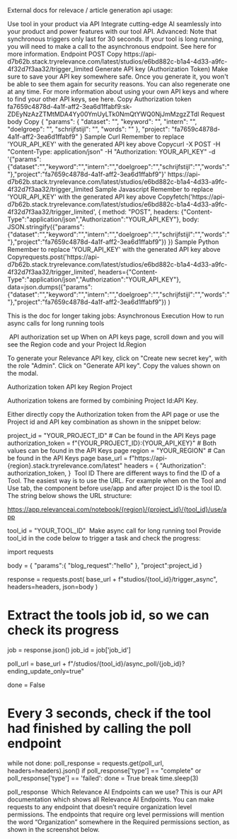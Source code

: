 External docs for relevace / article generation api usage: 


<short-docs>
Use tool in your product via API
Integrate cutting-edge AI seamlessly into your product and power features with our tool API.
Advanced: Note that synchronous triggers only last for 30 seconds. If your tool is long running, you will need to make a call to the asynchronous endpoint. See here for more information.
Endpoint
POST
Copy
https://api-d7b62b.stack.tryrelevance.com/latest/studios/e6bd882c-b1a4-4d33-a9fc-4f32d7f3aa32/trigger_limited
Generate API key (Authorization Token)
Make sure to save your API key somewhere safe. Once you generate it, you won't be able to see them again for security reasons.
You can also regenerate one at any time.
For more information about using your own API keys and where to find your other API keys, see here.
Copy
Authorization token
fa7659c4878d-4a1f-aff2-3ea6d1ffabf9:sk-ZDEyNzAzZTMtMDA4Yy00YmUyLTk0NmQtYWQ0NjJmMzgzZTdl
Request body
Copy
{
"params": 
{
"dataset": 
"",
"keyword": 
"",
"intern": 
"",
"doelgroep": 
"",
"schrijfstijl": 
"",
"words": 
""
},
"project": 
"fa7659c4878d-4a1f-aff2-3ea6d1ffabf9"
}
Sample Curl
Remember to replace 'YOUR_API_KEY' with the generated API key above
Copycurl -X POST -H "Content-Type: application/json"  -H "Authorization:  YOUR_API_KEY" -d '{"params":{"dataset":"","keyword":"","intern":"","doelgroep":"","schrijfstijl":"","words":""},"project":"fa7659c4878d-4a1f-aff2-3ea6d1ffabf9"}' https://api-d7b62b.stack.tryrelevance.com/latest/studios/e6bd882c-b1a4-4d33-a9fc-4f32d7f3aa32/trigger_limited
Sample Javascript
Remember to replace 'YOUR_API_KEY' with the generated API key above
Copyfetch('https://api-d7b62b.stack.tryrelevance.com/latest/studios/e6bd882c-b1a4-4d33-a9fc-4f32d7f3aa32/trigger_limited', {
  method: "POST",
  headers: {"Content-Type":"application/json","Authorization":"YOUR_API_KEY"},
  body: JSON.stringify({"params":{"dataset":"","keyword":"","intern":"","doelgroep":"","schrijfstijl":"","words":""},"project":"fa7659c4878d-4a1f-aff2-3ea6d1ffabf9"})
})
Sample Python
Remember to replace 'YOUR_API_KEY' with the generated API key above
Copyrequests.post('https://api-d7b62b.stack.tryrelevance.com/latest/studios/e6bd882c-b1a4-4d33-a9fc-4f32d7f3aa32/trigger_limited', 
  headers={"Content-Type":"application/json","Authorization":"YOUR_API_KEY"},
  data=json.dumps({"params":{"dataset":"","keyword":"","intern":"","doelgroep":"","schrijfstijl":"","words":""},"project":"fa7659c4878d-4a1f-aff2-3ea6d1ffabf9"})
)


</short-docs>


This is the doc for longer taking jobs:
<long-docs>
Asynchronous Execution
How to run async calls for long running tools

​
API authorization set up
When on API keys page, scroll down and you will see the Region code and your Project Id.Region

To generate your Relevance API key, click on "Create new secret key", with the role "Admin". Click on "Generate API key". Copy the values shown on the modal.

Authorization token
API key
Region
Project


Authorization tokens are formed by combining Project Id:API Key.

Either directly copy the Authorization token from the API page or use the Project id and API key combination as shown in the snippet below:


project_id = "YOUR_PROJECT_ID" # Can be found in the API Keys page
authorization_token = f"{YOUR_PROJECT_ID}:{YOUR_API_KEY}"   # Both values can be found in the API Keys page
region = "YOUR_REGION"       # Can be found in the API Keys page
base_url = f"https://api-{region}.stack.tryrelevance.com/latest"
headers = {
  "Authorization": authorization_token,
}
​
Tool ID
There are different ways to find the ID of a Tool. The easiest way is to use the URL. For example when on the Tool and Use tab, the component before use/app and after project ID is the tool ID. The string below shows the URL structure:

https://app.relevanceai.com/notebook/{region}/{project_id}/{tool_id}/use/app


tool_id = "YOUR_TOOL_ID"
​
Make async call for long running tool
Provide tool_id in the code below to trigger a task and check the progress:


import requests

body = {
  "params":{
    "blog_request":"hello"
  },
  "project":project_id
}

response = requests.post(
  base_url + f"studios/{tool_id}/trigger_async", 
  headers=headers, 
  json=body
)

# Extract the tools job id, so we can check its progress
job = response.json()
job_id = job['job_id']

poll_url = base_url + f"/studios/{tool_id}/async_poll/{job_id}?ending_update_only=true"

done = False
# Every 3 seconds, check if the tool had finished by calling the poll endpoint
while not done:
    poll_response = requests.get(poll_url, headers=headers).json()
    if poll_response['type'] == "complete" or poll_response['type'] == 'failed':
        done = True
        break
    time.sleep(3)

poll_response
​
Which Relevance AI Endpoints can we use?
This is our API documentation which shows all Relevance AI Endpoints. You can make requests to any endpoint that doesn’t require organization level permissions. The endpoints that require org level permissions will mention the word “Organization” somewhere in the Required permissions section, as shown in the screenshot below.
</long-docs>